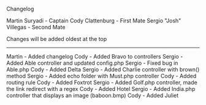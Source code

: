 Changelog

Martin Suryadi - Captain
Cody Clattenburg - First Mate
Sergio "Josh" Villegas - Second Mate

Changes will be added oldest at the top

---------------------------------------

Martin - Added changelog
Cody - Added Bravo to controllers
Sergio - Added Able controller and updated config.php
Sergio - Fixed bug in Able.php
Cody - Added Delta
Sergio - Added Charlie controller with brown() method
Sergio - Added echo folder with Must.php controller
Cody - Added routing rule
Cody - Added Foxtrot
Sergio - Added Golf.php controller, made the link redirect with a regex
Cody - Added Hotel
Sergio - Added India.php controller that displays an image (baboon.bmp)
Cody - Added Juliet